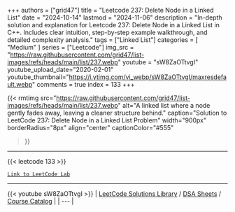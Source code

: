
+++
authors = ["grid47"]
title = "Leetcode 237: Delete Node in a Linked List"
date = "2024-10-14"
lastmod = "2024-11-06"
description = "In-depth solution and explanation for Leetcode 237: Delete Node in a Linked List in C++. Includes clear intuition, step-by-step example walkthrough, and detailed complexity analysis."
tags = ["Linked List"]
categories = [
    "Medium"
]
series = ["Leetcode"]
img_src = "https://raw.githubusercontent.com/grid47/list-images/refs/heads/main/list/237.webp"
youtube = "sW8ZaOTtvgI"
youtube_upload_date="2020-02-01"
youtube_thumbnail="https://i.ytimg.com/vi_webp/sW8ZaOTtvgI/maxresdefault.webp"
comments = true
index = 133
+++


{{< rmtimg 
    src="https://raw.githubusercontent.com/grid47/list-images/refs/heads/main/list/237.webp" 
    alt="A linked list where a node gently fades away, leaving a cleaner structure behind."
    caption="Solution to LeetCode 237: Delete Node in a Linked List Problem"
    width="900px"
    borderRadius="8px"
    align="center" 
    captionColor="#555"
>}}
---
{{< leetcode 133 >}}

[`Link to LeetCode Lab`](https://leetcode.com/problems/delete-node-in-a-linked-list/description/)

---
{{< youtube sW8ZaOTtvgI >}}
| [LeetCode Solutions Library](https://grid47.xyz/leetcode/) / [DSA Sheets](https://grid47.xyz/sheets/) / [Course Catalog](https://grid47.xyz/courses/) |
| --- |
